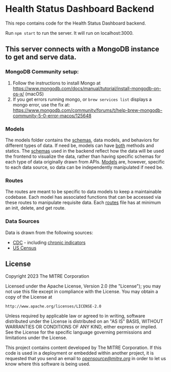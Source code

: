 # Health Status Dashboard Backend
This repo contains code for the Health Status Dashboard backend.

Run `npm start` to run the server. It will run on localhost:3000.

## This server connects with a MongoDB instance to get and serve data.
### MongoDB Community setup:
1. Follow the instructions to install Mongo at https://www.mongodb.com/docs/manual/tutorial/install-mongodb-on-os-x/ (macOS)
2. If you get errors running mongo, or `brew services list` displays a mongo error, use the fix at: https://www.mongodb.com/community/forums/t/help-brew-mongodb-community-5-0-error-macos/125648


### Models
The models folder contains the [schemas](https://mongoosejs.com/docs/typescript/schemas.html), data models, and behaviors for different types of data. If need be, models can have [both](https://mongoosejs.com/docs/typescript/statics-and-methods.html) methods and statics. The [schemas](https://github.com/Health-Status-Dashboard/hsd-server/tree/main/src/schemas) used in the backend reflect how the data will be used the frontend to visualize the data, rather than having specific schemas for each type of data originally drawn from APIs. [Models](https://github.com/Health-Status-Dashboard/hsd-server/tree/main/src/models) are, however, specific to each data source, so data can be independently manipulated if need be. 

### Routes
The routes are meant to be specific to data models to keep a maintainable codebase. Each model has associated functions that can be accessed via these routes to manipulate requisite data. Each [routes](https://github.com/Health-Status-Dashboard/hsd-server/tree/main/src/routes) file has at minimum an init, delete, and get route.

### Data Sources

Data is drawn from the following sources:

* [CDC](https://data.cdc.gov/) - including [chronic indicators](https://chronicdata.cdc.gov/)
* [US Census](https://api.census.gov)


## License

Copyright 2023 The MITRE Corporation

Licensed under the Apache License, Version 2.0 (the "License"); you may not use this file except in compliance with the License. You may obtain a copy of the License at

`http://www.apache.org/licenses/LICENSE-2.0`

Unless required by applicable law or agreed to in writing, software distributed under the License is distributed on an "AS IS" BASIS, WITHOUT WARRANTIES OR CONDITIONS OF ANY KIND, either express or implied. See the License for the specific language governing permissions and limitations under the License.

This project contains content developed by The MITRE Corporation. If this code is used in a deployment or embedded within another project, it is requested that you send an email to *opensource@mitre.org* in order to let us know where this software is being used.

